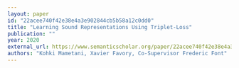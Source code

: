 ```yaml
---
layout: paper
id: "22acee740f42e38e4a3e902844cb5b58a12c0dd0"
title: "Learning Sound Representations Using Triplet-Loss"
publication: ""
year: 2020
external_url: https://www.semanticscholar.org/paper/22acee740f42e38e4a3e902844cb5b58a12c0dd0
authors: "Kohki Mametani, Xavier Favory, Co-Supervisor Frederic Font"
---
```

